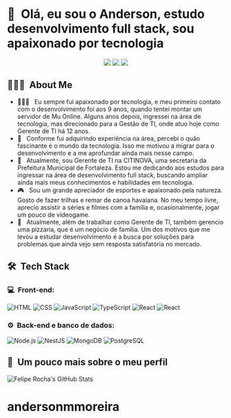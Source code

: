 <h1>👋 &nbsp;Olá, eu sou o Anderson, estudo desenvolvimento full stack, sou apaixonado por tecnologia</h1>
<p align="center">
<a href="https://www.instagram.com/andersondmm/"><img src="https://img.shields.io/badge/-@andersonmoreira_-E4405F?style=flat-square&logo=Instagram&logoColor=white"/></a>
<!-- <a href="https://dicasparadevs.com.br"><img src="https://img.shields.io/badge/-dicasparadevs.com.br-3423A6?style=flat-square&logo=Google-Chrome&logoColor=white"/></a> -->
<!-- <a href="https://www.youtube.com/channel/UC8TRfZVb-M_ivbU9yiocTvQ"><img src="https://img.shields.io/badge/-dicasparadevs-D62422?style=flatsquare&labelColor=D62422&logo=youtube&logoColor=white"/></a> -->
<a href="https://www.linkedin.com/in/anderson-moreira-7a0177172"><img src="https://img.shields.io/badge/-Anderson%20M%20Moreira-0077B5?style=flat-square&logo=Linkedin&logoColor=white"/></a>
<a href="mailto:anderson.d.mm@hotmail.com"><img src="https://img.shields.io/badge/-anderson.d.mm@hotmail.com-0078D4?style=for-the-badge&logo=microsoft-outlook&logoColor=white"/></a>

</p>

<h2> 👨🏻‍💻 &nbsp;About Me </h2>

- 👨🏻‍💻 &nbsp; Eu sempre fui apaixonado por tecnologia, e meu primeiro contato com o desenvolvimento foi aos 9 anos, quando tentei montar um servidor de Mu Online. Alguns anos depois, ingressei na área de tecnologia, mas direcionado para a Gestão de TI, onde atuo hoje como Gerente de TI há 12 anos.
- 💚 &nbsp; Conforme fui adquirindo experiência na área, percebi o quão fascinante é o mundo da tecnologia. Isso me motivou a migrar para o desenvolvimento e a me aprofundar ainda mais nesse campo.
- 🚀 &nbsp; Atualmente, sou Gerente de TI na CITINOVA, uma secretaria da Prefeitura Municipal de Fortaleza. Estou me dedicando aos estudos para ingressar na área de desenvolvimento full stack, buscando ampliar ainda mais meus conhecimentos e habilidades em tecnologia.
- 🎮 &nbsp; Sou um grande apreciador de esportes e apaixonado pela natureza. Gosto de fazer trilhas e remar de canoa havaiana. No meu tempo livre, aprecio assistir a séries e filmes com a família e, ocasionalmente, jogar um pouco de videogame.
- 🍕 &nbsp; Atualmente, além de trabalhar como Gerente de TI, também gerencio uma pizzaria, que é um negócio de família. Um dos motivos que me levou a estudar desenvolvimento é a busca por soluções para problemas que ainda vejo sem resposta satisfatória no mercado.

<h2> 🛠 &nbsp;Tech Stack</h2>
<h3>💻 &nbsp;Front-end:</h3>

![HTML](https://img.shields.io/badge/-HTML-333333?style=flat&logo=HTML5)
![CSS](https://img.shields.io/badge/-CSS-333333?style=flat&logo=CSS3&logoColor=1572B6)
![JavaScript](https://img.shields.io/badge/-JavaScript-333333?style=flat&logo=javascript)
![TypeScript](https://img.shields.io/badge/-TypeScript-333333?style=flat&logo=typescript&logoColor=2D79C7)
![React](https://img.shields.io/badge/-React-333333?style=flat&logo=react)
![React](https://img.shields.io/badge/-React%20Native-333333?style=flat&logo=react)

<!-- ![Vue](https://img.shields.io/badge/-Vue-333333?style=flat&logo=vue.js)
![Gatsby](https://img.shields.io/badge/-Gatsby-333333?style=flat&logo=gatsby)
![GraphQL](https://img.shields.io/badge/-GraphQL-333333?style=flat&logo=graphql&logoColor=E535AB)
![Jest](https://img.shields.io/badge/-Jest-333333?style=flat&logo=jest&logoColor=E535AB) -->

<h3>⚙️ &nbsp;Back-end e banco de dados:</h3>

![Node.js](https://img.shields.io/badge/-Node.js-333333?style=flat&logo=node.js)
![NestJS](https://img.shields.io/badge/-NestJS-333333?style=flat&logo=nestjs&logoColor=E535AB)
![MongoDB](https://img.shields.io/badge/-MongoDB-333333?style=flat&logo=mongodb)
![PostgreSQL](https://img.shields.io/badge/-PostgreSQL-333333?style=flat&logo=postgresql)

<!-- ![GraphQL](https://img.shields.io/badge/-GraphQL-333333?style=flat&logo=graphql&logoColor=E535AB)
![Jest](https://img.shields.io/badge/-Jest-333333?style=flat&logo=jest&logoColor=E535AB) -->

<h2>🚀 &nbsp;Um pouco mais sobre o meu perfil</h2>

![Felipe Rocha's GitHub Stats](https://github-readme-stats.vercel.app/api?username=andersonmmoreira&show_icons=true&theme=dracula)

# andersonmmoreira
